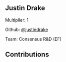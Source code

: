 
## Justin Drake
Multiplier: 1

Github: [@justindrake](https://github.com/justindrake)

Team: Consensus R&D (EF)

## Contributions
